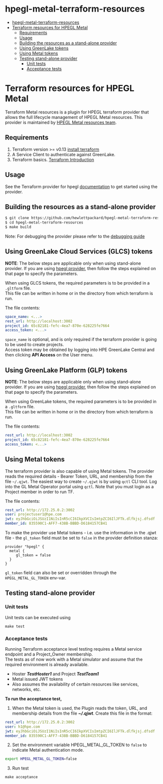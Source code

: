 # hpegl-metal-terraform-resources

- [hpegl-metal-terraform-resources](#hpegl-metal-terraform-resources)
- [Terraform resources for HPEGL Metal](#terraform-resources-for-hpegl-metal)
  - [Requirements](#requirements)
  - [Usage](#usage)
  - [Building the resources as a stand-alone provider](#building-the-resources-as-a-stand-alone-provider)
  - [Using GreenLake tokens](#using-greenlake-tokens)
  - [Using Metal tokens](#using-metal-tokens)
  - [Testing stand-alone provider](#testing-stand-alone-provider)
    - [Unit tests](#unit-tests)
    - [Acceptance tests](#acceptance-tests)

# Terraform resources for HPEGL Metal

Terraform Metal resources is a plugin for HPEGL terraform provider that allows the full lifecycle management of HPEGL
Metal resources. This provider is maintained by [HPEGL Metal resources team](mailTo:quake-core@hpe.com).

## Requirements

1. Terraform version >= v0.13 [install terraform](https://learn.hashicorp.com/tutorials/terraform/install-cli)
2. A Service Client to authenticate against GreenLake.
3. Terraform basics. [Terraform Introduction](https://www.terraform.io/intro/index.html)

## Usage

See the Terraform provider for
hpegl [documentation](https://registry.terraform.io/providers/HewlettPackard/hpegl/latest/docs)
to get started using the provider.

## Building the resources as a stand-alone provider

```bash
$ git clone https://github.com/hewlettpackard/hpegl-metal-terraform-resources.git
$ cd hpegl-metal-terraform-resources
$ make build
```

Note: For debugging the provider please refer to the
[debugging guide](https://medium.com/@gandharva666/debugging-terraform-using-jetbrains-goland-f9a7e992cb1d)

## Using GreenLake Cloud Services (GLCS) tokens

**NOTE**: The below steps are applicable only when using stand-alone provider. If you are using [hpegl provider](https://registry.terraform.io/providers/HPE/hpegl/latest/docs),
then follow the steps explained on that page to specify the parameters.
   
When using GLCS tokens, the required parameters is to be provided in a `.gltform` file.  
This file can be written in home or in the directory from which terraform is run.  

The file contents:
 
```yaml
space_name: <...>
rest_url: http://localhost:3002
project_id: 65c82181-fefc-4ea7-870e-628225fe7664
access_token: <...>
```

`space_name` is optional, and is only required if the terraform provider is going to be used to create projects.  
Access token may be obtained by logging into HPE GreenLake Central and then clicking **API Access** on the User menu. 

## Using GreenLake Platform (GLP) tokens

**NOTE**: The below steps are applicable only when using stand-alone provider. If you are using [hpegl provider](https://registry.terraform.io/providers/HPE/hpegl/latest/docs),
then follow the steps explained on that page to specify the parameters.
   
When using GreenLake tokens, the required parameters is to be provided in a `.gltform` file.  
This file can be written in home or in the directory from which terraform is run.  

The file contents:
 
```yaml
rest_url: http://localhost:3002
project_id: 65c82181-fefc-4ea7-870e-628225fe7664
access_token: <...>
```


## Using Metal tokens

The terraform provider is also capable of using Metal tokens. The provider reads the required details - Bearer Token, URL, and membership from the file `~/.qjwt`.
The easiest way to create `~/.qjwt` is by using `qctl` CLI tool. Log into the GL Metal Operator portal using `qctl`. Note that you must login as a Project member in order to run TF.

The file contents:

```yaml
rest_url: http://172.25.0.2:3002
user: projectuser1@hpe.com
jwt: eyJhbGciOiJSUzI1NiIsInR5cCI6IkpXVCIsImtpZCI6IlJFTk.dlfkjsj.dfsdf
member_id: 835590C1-AFF7-438B-BBBD-D6184157CB41
```

To make the provider use Metal tokens - i.e. use the information in the .qjwt file - the `gl_token` field must be set
to `false` in the provider definition stanza:

```hcl
provider "hpegl" {
  metal {
     gl_token = false
  }
}
```

`gl_token` field can also be set or overridden through the `HPEGL_METAL_GL_TOKEN` env-var.

## Testing stand-alone provider

### Unit tests
Unit tests can be executed using
 ```
 make test
 ```

### Acceptance tests
Running Terraform acceptance level testing requires a Metal service endpoint and a Project_Owner membership.  
The tests as of now work with a Metal simulator and assume that the required environment is already available.
* Hoster _**TestHoster1**_ and  Project **_TestTeam1_**
* Metal issued JWT tokens
* Also assumes the availability of certain resources like services, networks, etc.   

**To run the acceptance test,**
1. When the Metal token is used, the Plugin reads the token, URL, and membership details from the file  _**~/.qjwt**_.
Create this file in the format:

```yaml
rest_url: http://172.25.0.2:3002
user: h1@hpe.com
jwt: eyJhbGciOiJSUzI1NiIsInR5cCI6IkpXVCIsImtpZCI6IlJFTk.dlfkjsj.dfsdf
member_id: 835590C1-AFF7-438B-BBBD-D6184157CB41
```

2. Set the environment variable HPEGL_METAL_GL_TOKEN to `false` to indicate Metal authentication mode.
```bash
export HPEGL_METAL_GL_TOKEN=false
```

3. Run test
```
make acceptance
```

